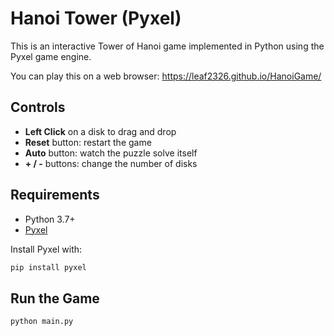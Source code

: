 # Hanoi Tower (Pyxel)

This is an interactive Tower of Hanoi game implemented in Python using the Pyxel game engine.

You can play this on a web browser: https://leaf2326.github.io/HanoiGame/

## Controls

- **Left Click** on a disk to drag and drop
- **Reset** button: restart the game
- **Auto** button: watch the puzzle solve itself
- **+ / -** buttons: change the number of disks

## Requirements

- Python 3.7+
- [Pyxel](https://github.com/kitao/pyxel)

Install Pyxel with:

```bash
pip install pyxel
````

## Run the Game

```bash
python main.py
```
